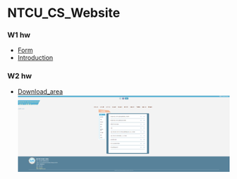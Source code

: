 # NTCU_CS_Website

### W1 hw  
* [Form](https://joanne2704792.github.io/CS_Website/HW1/HTML.html)  
* [Introduction](https://joanne2704792.github.io/CS_Website/HW1/CSS.html)

### W2 hw
* [Download_area](https://joanne2704792.github.io/CS_Website/HW2/Download_area.html)
![alt text](image.png)
